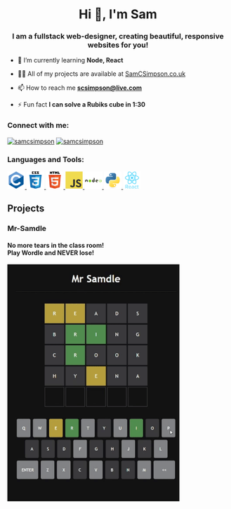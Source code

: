<h1 align="center">Hi 👋, I'm Sam</h1>
<h3 align="center">I am a fullstack web-designer, creating beautiful, responsive websites for you!</h3>

- 🌱 I’m currently learning **Node, React**

- 👨‍💻 All of my projects are available at [SamCSimpson.co.uk](http://samcsimpson.co.uk/)

- 📫 How to reach me **scsimpson@live.com**

- ⚡ Fun fact **I can solve a Rubiks cube in 1:30**

<h3 align="left">Connect with me:</h3>
<p align="left">
<a href="https://twitter.com/samcsimpson" target="blank"><img align="center" src="https://raw.githubusercontent.com/rahuldkjain/github-profile-readme-generator/master/src/images/icons/Social/twitter.svg" alt="samcsimpson" height="30" width="40" /></a>
<a href="https://linkedin.com/in/samcsimpson" target="blank"><img align="center" src="https://raw.githubusercontent.com/rahuldkjain/github-profile-readme-generator/master/src/images/icons/Social/linked-in-alt.svg" alt="samcsimpson" height="30" width="40" /></a>
</p>

<h3 align="left">Languages and Tools:</h3>
<p align="left"> <a href="https://www.cprogramming.com/" target="_blank" rel="noreferrer"> <img src="https://raw.githubusercontent.com/devicons/devicon/master/icons/c/c-original.svg" alt="c" width="40" height="40"/> </a> <a href="https://www.w3schools.com/css/" target="_blank" rel="noreferrer"> <img src="https://raw.githubusercontent.com/devicons/devicon/master/icons/css3/css3-original-wordmark.svg" alt="css3" width="40" height="40"/> </a> <a href="https://www.w3.org/html/" target="_blank" rel="noreferrer"> <img src="https://raw.githubusercontent.com/devicons/devicon/master/icons/html5/html5-original-wordmark.svg" alt="html5" width="40" height="40"/> </a> <a href="https://developer.mozilla.org/en-US/docs/Web/JavaScript" target="_blank" rel="noreferrer"> <img src="https://raw.githubusercontent.com/devicons/devicon/master/icons/javascript/javascript-original.svg" alt="javascript" width="40" height="40"/> </a> <a href="https://nodejs.org" target="_blank" rel="noreferrer"> <img src="https://raw.githubusercontent.com/devicons/devicon/master/icons/nodejs/nodejs-original-wordmark.svg" alt="nodejs" width="40" height="40"/> </a> <a href="https://www.python.org" target="_blank" rel="noreferrer"> <img src="https://raw.githubusercontent.com/devicons/devicon/master/icons/python/python-original.svg" alt="python" width="40" height="40"/> </a> <a href="https://reactjs.org/" target="_blank" rel="noreferrer"> <img src="https://raw.githubusercontent.com/devicons/devicon/master/icons/react/react-original-wordmark.svg" alt="react" width="40" height="40"/> </a> </p>


<h2>Projects</h2>
<h3>Mr-Samdle</h3>
<h4>No more tears in the class room!<br/>
Play Wordle and NEVER lose!</h4>

![MrSamdle](https://raw.githubusercontent.com/samcsimpson/Mr-Samdle/main/MrSamdle.gif)
